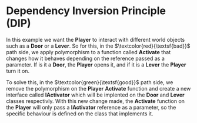 # Dependency Inversion Principle (DIP)

In this example we want the **Player** to interact with different world objects such as a **Door** or a **Lever**. So for this, in the $\textcolor{red}{\textsf{bad}}$ path side, we apply polymorphism to a function called **Activate** that changes how it behaves depending on the reference passed as a parameter. If is it a **Door**, the **Player** opens it, and if it is a **Lever** the **Player** turn it on.

To solve this, in the $\textcolor{green}{\textsf{good}}$ path side, we remove the polymorphism on the **Player** **Activate** function and create a new interface called **IActivator**  which will be implented on the **Door** and **Lever** classes respectivly. With this new change made, the **Activate** function on the **Player** will only pass a **IActivator** reference as a parameter, so the specific behaviour is defined on the class that implements it.
